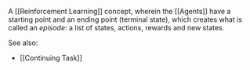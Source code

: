 A [[Reinforcement Learning]] concept, wherein the [[Agents]] have a starting point and an ending point (terminal state), which creates what is called an *episode*: a list of states, actions, rewards and new states.


See also:
- [[Continuing Task]]